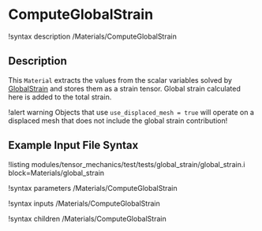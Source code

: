 # ComputeGlobalStrain

!syntax description /Materials/ComputeGlobalStrain

## Description

This `Material` extracts the values from the scalar variables solved by [GlobalStrain](/ScalarKernels/GlobalStrain) and stores them as a strain tensor.
Global strain calculated here is added to the total strain.

!alert warning
Objects that use `use_displaced_mesh = true` will operate on a displaced mesh that does not include the global strain contribution!

## Example Input File Syntax

!listing modules/tensor_mechanics/test/tests/global_strain/global_strain.i
         block=Materials/global_strain

!syntax parameters /Materials/ComputeGlobalStrain

!syntax inputs /Materials/ComputeGlobalStrain

!syntax children /Materials/ComputeGlobalStrain

